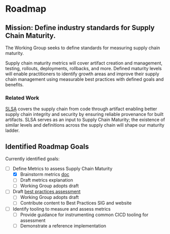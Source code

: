 # Roadmap

## Mission: Define industry standards for Supply Chain Maturity.

The Working Group seeks to define standards for measuring supply chain maturity.

Supply chain maturity metrics will cover artifact creation and management,
testing, rollouts, deployments, rollbacks, and more. Defined maturity levels will
enable practitioners to identify growth areas and improve their supply chain management
using measurable best practices with defined goals and benefits.

### Related Work

[SLSA](http://slsa.dev) covers the supply chain from code through artifact enabling
better supply chain integrity and security by ensuring reliable provenance for built
artifacts. SLSA serves as an input to Supply Chain Maturity; the existence of similar
levels and definitions across the supply chain will shape our maturity ladder.

## Identified Roadmap Goals

Currently identified goals:

* [ ] Define Metrics to assess Supply Chain Maturity
  * [x] Brainstorm metrics [doc](https://docs.google.com/document/d/1rGvQv2GH8HYbQUZxg89LmWsYe8-MyeTEcj08nwULitw/edit?pli=1#)
  * [ ] Draft metrics explanation
  * [ ] Working Group adopts draft
* [ ] Draft [best practices assessment](https://bestpractices.cd.foundation/learn/assess/)
  * [ ] Working Group adopts draft
  * [ ] Contribute content to Best Practices SIG and website
* [ ] Identify tooling to measure and assess metrics
  * [ ] Provide guidance for instrumenting common CICD tooling for assessment
  * [ ] Demonstrate a reference implementation
